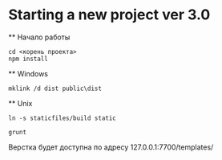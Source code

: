 # Starting a new project ver 3.0

** Начало работы
```
cd <корень проекта>
npm install
```

** Windows
```
mklink /d dist public\dist
```
** Unix
```
ln -s staticfiles/build static
```

```
grunt
```

Верстка будет доступна по адресу 127.0.0.1:7700/templates/
